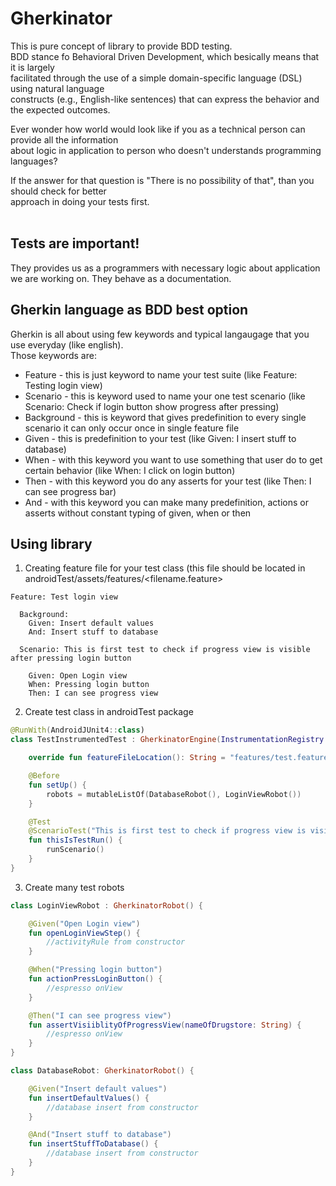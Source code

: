 # Gherkinator

This is pure concept of library to provide BDD testing. </br>
BDD stance fo Behavioral Driven Development, which besically means that it is largely </br>
facilitated through the use of a simple domain-specific language (DSL) using natural language </br> 
constructs (e.g., English-like sentences) that can express the behavior and the expected outcomes. </br> 

Ever wonder how world would look like if you as a technical person can provide all the information </br> 
about logic in application to person who doesn't understands programming languages? </br> 

If the answer for that question is "There is no possibility of that", than you should check for better </br> 
approach in doing your tests first. </br> 
</br> 
## Tests are important! </br> 

They provides us as a programmers with necessary logic about application we are working on. They behave as a documentation. </br>

## Gherkin language as BDD best option </br>

Gherkin is all about using few keywords and typical langaugage that you use everyday (like english). </br>
Those keywords are: </br>
* Feature - this is just keyword to name your test suite (like Feature: Testing login view)</br>
* Scenario - this is keyword used to name your one test scenario (like Scenario: Check if login button show progress after pressing)</br>
* Background - this is keyword that gives predefinition to every single scenario it can only occur once in single feature file</br>
* Given - this is predefinition to your test (like Given: I insert stuff to database) </br>
* When - with this keyword you want to use something that user do to get certain behavior (like When: I click on login button)</br>
* Then - with this keyword you do any asserts for your test (like Then: I can see progress bar) </br>
* And - with this keyword you can make many predefinition, actions or asserts without constant typing of given, when or then </br>

## Using library </br>

1. Creating feature file for your test class (this file should be located in androidTest/assets/features/<filename.feature></br>

```Gherkin
Feature: Test login view

  Background:
    Given: Insert default values
    And: Insert stuff to database

  Scenario: This is first test to check if progress view is visible after pressing login button

    Given: Open Login view
    When: Pressing login button
    Then: I can see progress view
```

2. Create test class in androidTest package

```Kotlin
@RunWith(AndroidJUnit4::class)
class TestInstrumentedTest : GherkinatorEngine(InstrumentationRegistry.getTargetContext()) {

    override fun featureFileLocation(): String = "features/test.feature"

    @Before
    fun setUp() {
        robots = mutableListOf(DatabaseRobot(), LoginViewRobot())
    }

    @Test
    @ScenarioTest("This is first test to check if progress view is visible after pressing login button")
    fun thisIsTestRun() {
        runScenario()
    }
}
```

3. Create many test robots 

```Kotlin
class LoginViewRobot : GherkinatorRobot() {

    @Given("Open Login view")
    fun openLoginViewStep() {
        //activityRule from constructor
    }

    @When("Pressing login button")
    fun actionPressLoginButton() {
        //espresso onView
    }

    @Then("I can see progress view")
    fun assertVisiiblityOfProgressView(nameOfDrugstore: String) {
        //espresso onView
    }
}
```

```Kotlin
class DatabaseRobot: GherkinatorRobot() {

    @Given("Insert default values")
    fun insertDefaultValues() {
        //database insert from constructor
    }

    @And("Insert stuff to database")
    fun insertStuffToDatabase() {
        //database insert from constructor
    }
}
```
